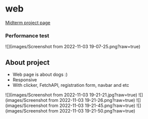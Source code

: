 # web
[Midterm project page](https://sharabidinov.github.io/web/)

### Performance test
![](images/Screenshot from 2022-11-03 19-07-25.png?raw=true)

## About project
* Web page is about dogs :)
* Responsive
* With clicker, FetchAPI, registration form, navbar and etc


![](images/Screenshot from 2022-11-03 19-21-21.jpg?raw=true)
![](images/Screenshot from 2022-11-03 19-21-26.png?raw=true)
![](images/Screenshot from 2022-11-03 19-21-45.png?raw=true)
![](images/Screenshot from 2022-11-03 19-21-50.png?raw=true)
